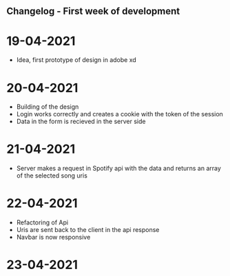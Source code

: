 ## Changelog - First week of development

# 19-04-2021
- Idea, first prototype of design in adobe xd
# 20-04-2021
- Building of the design
- Login works correctly and creates a cookie with the token of the session
- Data in the form is recieved in the server side 
# 21-04-2021
- Server makes a request in Spotify api with the data and returns an array of the selected song uris
# 22-04-2021
- Refactoring of Api
- Uris are sent back to the client in the api response
- Navbar is now responsive
# 23-04-2021

